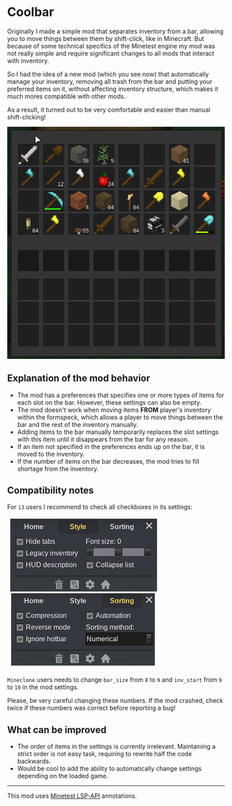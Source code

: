 # Coolbar

Originally I made a simple mod that separates inventory from a bar, allowing you
to move things between them by shift-click, like in Minecraft. But because of
some technical specifics of the Minetest engine my mod was not really simple and
require significant changes to all mods that interact with inventory.

So I had the idea of a new mod (which you see now) that automatically manage
your inventory, removing all trash from the bar and putting your preferred items
on it, without affecting inventory structure, which makes it much mores
compatible with other mods.

As a result, it turned out to be very comfortable and easier than manual
shift-clicking!

![demo](images/screenrecord.gif)

## Explanation of the mod behavior

- The mod has a preferences that specifies one or more types of items for each
  slot on the bar. However, these settings can also be empty.
- The mod doesn't work when moving items **FROM** player's inventory within the
  formspeck, which allows a player to move things between the bar and the rest
  of the inventory manually.
- Adding items to the bar manually temporarily replaces the slot settings with
  this item until it disappears from the bar for any reason.
- If an item not specified in the preferences ends up on the bar, it is moved to
  the inventory.
- If the number of items on the bar decreases, the mod tries to fill shortage
  from the inventory.

## Compatibility notes

For `i3` users I recommend to check all checkboxes in its settings:

![demo](images/i3.png)

`Mineclone` users needs to change `bar_size` from `8` to `9` and `inv_start`
from `9` to `10` in the mod settings.

Please, be very careful changing these numbers. If the mod crashed, check twice
if these numbers was correct before reporting a bug!

## What can be improved

- The order of items in the settings is currently irrelevant. Maintaining a
  strict order is not easy task, requiring to rewrite half the code backwards.
- Would be cool to add the ability to automatically change settings depending on
  the loaded game.

---

This mod uses [Minetest LSP-API] annotations.

[Minetest LSP-API]: https://github.com/minetest-toolkit/minetest-lsp-api
